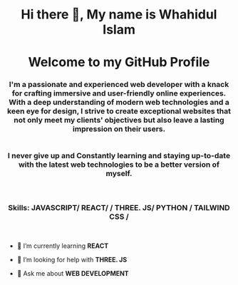 <h1 align="center">Hi there 👋, My name is Whahidul Islam</h1>
<h1 align="center">Welcome to my GitHub Profile</h1>
<h3 align="center">I'm a passionate and experienced web developer with a knack for crafting immersive and user-friendly online experiences. With a deep understanding of modern web technologies and a keen eye for design, I strive to create exceptional websites that not only meet my clients' objectives but also leave a lasting impression on their users.
  <br/>
  <br/>
  <br/>
I never give up and Constantly learning and staying up-to-date with the latest web technologies to be a better version of myself. 
  <br/>
  <br/>
  <br/>


  
  
Skills: JAVASCRIPT/ REACT/ / THREE. JS/ PYTHON / TAILWIND CSS /</h3>
  <br/>
- 🌱 I’m currently learning **REACT**

- 🤝 I’m looking for help with **THREE. JS**

- 💬 Ask me about **WEB DEVELOPMENT**
